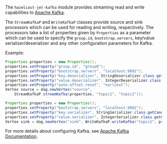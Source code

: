 The `hazelcast-jet-kafka` module provides streaming read and write
capabilities to [Apache Kafka](https://kafka.apache.org/).

The `StreamKafkaP` and `WriteKafkaP` classes provide source and sink
processors which can be used for reading and writing, respectively. The
processors take a list of properties given by `Properties` as a parameter
which can be used to specify the `group.id`, `bootstrap.servers`,
key/value serializer/deserializer and any other configuration parameters
for Kafka.

Example:

```java
Properties properties = new Properties();
properties.setProperty("group.id", "group0");
properties.setProperty("bootstrap.servers", "localhost:9092");
properties.setProperty("key.deserializer", StringDeserializer.class.getCanonicalName());
properties.setProperty("value.deserializer", IntegerDeserializer.class.getCanonicalName());
properties.setProperty("auto.offset.reset", "earliest");
Vertex source = dag.newVertex("source", 
    StreamKafkaP.streamKafka(properties, "topic1", "topic2"));

Properties properties = new Properties();
properties.setProperty("bootstrap.servers", "localhost:9092");
properties.setProperty("key.serializer", StringSerializer.class.getCanonicalName());
properties.setProperty("value.serializer", IntegerSerializer.class.getCanonicalName());
Vertex sink = dag.newVertex("sink", WriteKafkaP.writeKafka("topic1", properties));
```

For more details about configuring Kafka, see
[Apache Kafka Documentation](https://kafka.apache.org/documentation/).